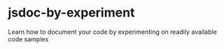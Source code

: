 jsdoc-by-experiment
===================

Learn how to document your code by experimenting on readily available code samples
